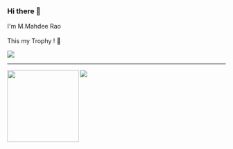 ### Hi there 👋
  I'm M.Mahdee Rao 
</br></br>
This my Trophy ! &#129322;

![](https://github-profile-trophy.vercel.app/?username=mahdez&no-frame=true&theme=nord)
<hr>

<div>
  <img height="165" align="left" src="https://github-readme-stats.vercel.app/api?username=mahdez&count_private=true&include_all_commits=true" />
  <img src="https://github-readme-stats.vercel.app/api/top-langs/?username=mahdez&layout=compact" />
</div>
<!--
**mahdez/mahdez** is a ✨ _special_ ✨ repository because its `README.md` (this file) appears on your GitHub profile.

Here are some ideas to get you started:

- 🔭 I’m currently working on ...
- 🌱 I’m currently learning ...
- 👯 I’m looking to collaborate on ...
- 🤔 I’m looking for help with ...
- 💬 Ask me about ...
- 📫 How to reach me: ...
- 😄 Pronouns: ...
- ⚡ Fun fact: ...
-->
